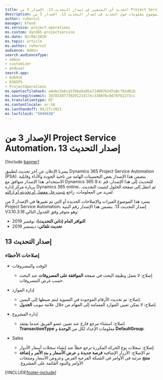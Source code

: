 ```yaml
---
title: الجديد أو المتغير في إصدار التحديث 13، الإصدار 3 من Project Service Automation
description: يقدم هذا الموضوع معلومات حول الجديد في إصدار التحديث 13، الإصدار 3 من Project Service Automation.
author: ruhercul
manager: kfend
ms.service: project-operations
ms.custom: dyn365-projectservice
ms.date: 02/04/2020
ms.topic: article
ms.author: ruhercul
audience: Admin
search.audienceType:
- admin
- customizer
- enduser
search.app:
- D365CE
- D365PS
- ProjectOperations
ms.openlocfilehash: a4ebc2e6ca3f6be0a05a7240d762d7a8cf92d81b
ms.sourcegitcommit: 3d78338773929121d17ec3386f6cb67bfb2272cc
ms.translationtype: HT
ms.contentlocale: ar-SA
ms.lasthandoff: 04/27/2021
ms.locfileid: "5949438"
---
```

# <a name="project-service-automation-update-release-13-v3"></a>الإصدار 3 من Project Service Automation، إصدار التحديث 13

[!include [banner](../includes/psa-now-project-operations.md)]

يسرنا الإعلان عن آخر تحديث لتطبيق Dynamics 365 Project Service Automation (PSA). يتضمن هذا الإصدار بعض التحسينات الهامة من ناحية الجودة والأداء وقابلية الاستخدام. هذا الإصدار متوافق مع Dynamics 365 9.x. للتحديث إلى هذا الإصدار، قم بزيارة مركز إدارة Dynamics 365 online، ثم انتقل إلى صفحة الحلول لتثبيت التحديث. لمزيد من المعلومات، راجع [تثبيت حل مفضل أو تحديثه أو إزالته](/power-platform/admin/install-remove-preferred-solution).

يسرد هذا الموضوع الميزات والإصلاحات الجديدة أو التي تم تغييرها في الإصدار 3 من Project Service Automation، إصدار التحديث 13. يتضمن هذا الإصدار رقم البنية V3.10.3.18 وهو متوفر وفق الجدول التالي:

- **التوافر العام (ذاتي التحديث):** نوفمبر 2019
- **تحديث تلقائي:** ديسمبر 2019


## <a name="update-release-13"></a>إصدار التحديث 13 

### <a name="bug-fixes"></a>إصلاحات الأخطاء

- الوقت والمصروفات

     - إصلاح: لا تعمل وظيفة البحث في صفحة **الموافقة على المصروفات** عند البحث حسب غرض المصروفات.

- إدارة الموارد

     - إصلاح: تم تحديث الأرقام الموجودة في التسوية ليتم ضبطها إلى اليمين.
     - إصلاح: لا يمكن تعيين الموارد المسامة إلى المهام من خلال علامة تبويب **الجدول**.

- إدارة المشروع

     - إصلاح: استثناء مرجع فارغ عند تعيين عضو الفريق عندما يفتقد **TransactionType** معلومات الإعداد لكل من **الوحدة** و **DefaultGroup**.

- ‏‏Sales

     - إصلاح: سجلات نوع الحركة المكررة ترجع خطأ عند إنشاء سجلات أسعار الأدوار.
     - ‏‫تم الإصلاح: الأزرار الإضافية **فرصة جديدة** و **عرض الأسعار** و **بند الأمر** و **إضافة منتج** مرئية في الأوامر في الشبكة الفرعية الفرص وعروض الأسعار ومنتجات الأوامر والبنود القائمة على المشروع.




[!INCLUDE[footer-include](../includes/footer-banner.md)]
